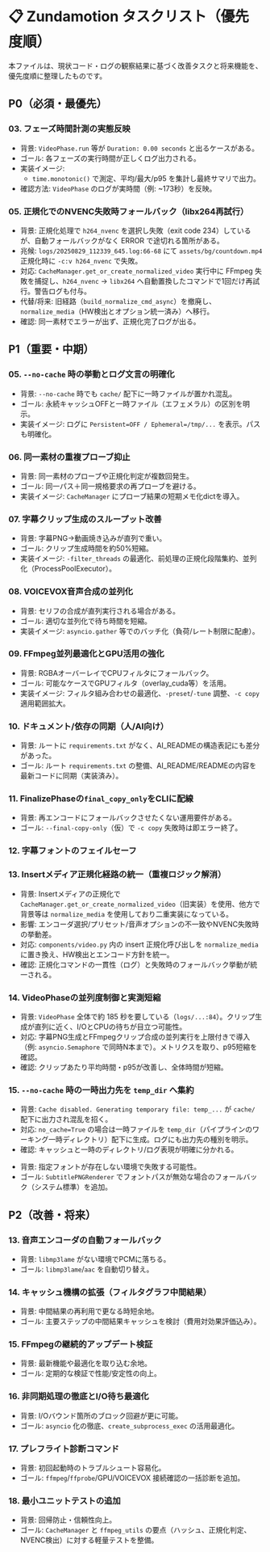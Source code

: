 # 📋 Zundamotion タスクリスト（優先度順）

本ファイルは、現状コード・ログの観察結果に基づく改善タスクと将来機能を、優先度順に整理したものです。

## P0（必須・最優先）

### 03. フェーズ時間計測の実態反映

* 背景: `VideoPhase.run` 等が `Duration: 0.00 seconds` と出るケースがある。
* ゴール: 各フェーズの実行時間が正しくログ出力される。
* 実装イメージ:
  * `time.monotonic()` で測定、平均/最大/p95 を集計し最終サマリで出力。
* 確認方法: `VideoPhase` のログが実時間（例: ~173秒）を反映。

### 05. 正規化でのNVENC失敗時フォールバック（libx264再試行）

- 背景: 正規化処理で `h264_nvenc` を選択し失敗（exit code 234）しているが、自動フォールバックがなく ERROR で途切れる箇所がある。
- 兆候: `logs/20250829_112339_645.log:66-68` にて `assets/bg/countdown.mp4` 正規化時に `-c:v h264_nvenc` で失敗。
- 対応: `CacheManager.get_or_create_normalized_video` 実行中に FFmpeg 失敗を捕捉し、`h264_nvenc` → `libx264` へ自動置換したコマンドで1回だけ再試行。警告ログも付与。
- 代替/将来: 旧経路（`build_normalize_cmd_async`）を撤廃し、`normalize_media`（HW検出とオプション統一済み）へ移行。
- 確認: 同一素材でエラーが出ず、正規化完了ログが出る。

## P1（重要・中期）

### 05. `--no-cache` 時の挙動とログ文言の明確化

* 背景: `--no-cache` 時でも `cache/` 配下に一時ファイルが置かれ混乱。
* ゴール: 永続キャッシュOFFと一時ファイル（エフェメラル）の区別を明示。
* 実装イメージ: ログに `Persistent=OFF / Ephemeral=/tmp/...` を表示。パスも明確化。

### 06. 同一素材の重複プローブ抑止

* 背景: 同一素材のプローブや正規化判定が複数回発生。
* ゴール: 同一パス＋同一規格要求の再プローブを避ける。
* 実装イメージ: `CacheManager` にプローブ結果の短期メモ化dictを導入。

### 07. 字幕クリップ生成のスループット改善

* 背景: 字幕PNG→動画焼き込みが直列で重い。
* ゴール: クリップ生成時間を約50%短縮。
* 実装イメージ: `-filter_threads` の最適化、前処理の正規化段階集約、並列化（ProcessPoolExecutor）。

### 08. VOICEVOX音声合成の並列化

* 背景: セリフの合成が直列実行される場合がある。
* ゴール: 適切な並列化で待ち時間を短縮。
* 実装イメージ: `asyncio.gather` 等でのバッチ化（負荷/レート制限に配慮）。

### 09. FFmpeg並列最適化とGPU活用の強化

* 背景: RGBAオーバーレイでCPUフィルタにフォールバック。
* ゴール: 可能なケースでGPUフィルタ（overlay_cuda等）を活用。
* 実装イメージ: フィルタ組み合わせの最適化、`-preset`/`-tune` 調整、`-c copy` 適用範囲拡大。

### 10. ドキュメント/依存の同期（人/AI向け）

* 背景: ルートに `requirements.txt` がなく、AI_READMEの構造表記にも差分があった。
* ゴール: ルート `requirements.txt` の整備、AI_README/READMEの内容を最新コードに同期（実装済み）。

### 11. FinalizePhaseの`final_copy_only`をCLIに配線

* 背景: 再エンコードにフォールバックさせたくない運用要件がある。
* ゴール: `--final-copy-only`（仮）で `-c copy` 失敗時は即エラー終了。

### 12. 字幕フォントのフェイルセーフ

### 13. Insertメディア正規化経路の統一（重複ロジック解消）

- 背景: Insertメディアの正規化で `CacheManager.get_or_create_normalized_video`（旧実装）を使用、他方で背景等は `normalize_media` を使用しており二重実装になっている。
- 影響: エンコーダ選択/プリセット/音声オプションの不一致やNVENC失敗時の挙動差。
- 対応: `components/video.py` 内の insert 正規化呼び出しを `normalize_media` に置き換え、HW検出とエンコード方針を統一。
- 確認: 正規化コマンドの一貫性（ログ）と失敗時のフォールバック挙動が統一される。

### 14. VideoPhaseの並列度制御と実測短縮

- 背景: `VideoPhase` 全体で約 185 秒を要している（`logs/...:84`）。クリップ生成が直列に近く、I/OとCPUの待ちが目立つ可能性。
- 対応: 字幕PNG生成とFFmpegクリップ合成の並列実行を上限付きで導入（例: `asyncio.Semaphore` で同時N本まで）。メトリクスを取り、p95短縮を確認。
- 確認: クリップあたり平均時間・p95が改善し、全体時間が短縮。

### 15. `--no-cache` 時の一時出力先を `temp_dir` へ集約

- 背景: `Cache disabled. Generating temporary file: temp_...` が `cache/` 配下に出力され混乱を招く。
- 対応: `no_cache=True` の場合は一時ファイルを `temp_dir`（パイプラインのワーキング一時ディレクトリ）配下に生成。ログにも出力先の種別を明示。
- 確認: キャッシュと一時のディレクトリ/ログ表現が明確に分かれる。

* 背景: 指定フォントが存在しない環境で失敗する可能性。
* ゴール: `SubtitlePNGRenderer` でフォントパスが無効な場合のフォールバック（システム標準）を追加。

## P2（改善・将来）

### 13. 音声エンコーダの自動フォールバック

* 背景: `libmp3lame` がない環境でPCMに落ちる。
* ゴール: `libmp3lame`/`aac` を自動切り替え。

### 14. キャッシュ機構の拡張（フィルタグラフ中間結果）

* 背景: 中間結果の再利用で更なる時短余地。
* ゴール: 主要ステップの中間結果キャッシュを検討（費用対効果評価込み）。

### 15. FFmpegの継続的アップデート検証

* 背景: 最新機能や最適化を取り込む余地。
* ゴール: 定期的な検証で性能/安定性の向上。

### 16. 非同期処理の徹底とI/O待ち最適化

* 背景: I/Oバウンド箇所のブロック回避が更に可能。
* ゴール: `asyncio` 化の徹底、`create_subprocess_exec` の活用最適化。

### 17. プレフライト診断コマンド

* 背景: 初回起動時のトラブルシュート容易化。
* ゴール: `ffmpeg`/`ffprobe`/GPU/VOICEVOX 接続確認の一括診断を追加。

### 18. 最小ユニットテストの追加

* 背景: 回帰防止・信頼性向上。
* ゴール: `CacheManager` と `ffmpeg_utils` の要点（ハッシュ、正規化判定、NVENC検出）に対する軽量テストを整備。

